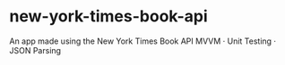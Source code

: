 # new-york-times-book-api
An app made using the New York Times Book API
MVVM  · Unit Testing · JSON Parsing

